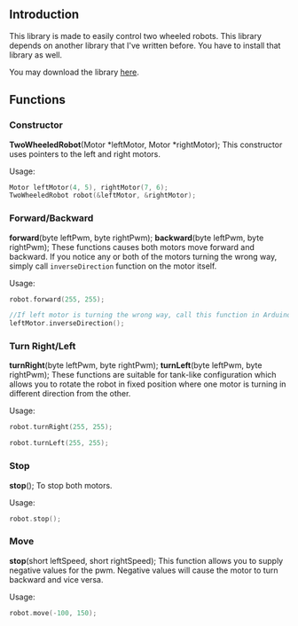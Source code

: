 ## Introduction
This library is made to easily control two wheeled robots. This library depends on another library that I've written before. You have to install that library as well.

You may download the library [here](https://github.com/shah253kt/arduino-motor).

## Functions
### Constructor
**TwoWheeledRobot**(Motor *leftMotor, Motor *rightMotor);
This constructor uses pointers to the left and right motors.

Usage:
```cpp
Motor leftMotor(4, 5), rightMotor(7, 6);
TwoWheeledRobot robot(&leftMotor, &rightMotor);
```

### Forward/Backward
**forward**(byte leftPwm, byte rightPwm);
**backward**(byte leftPwm, byte rightPwm);
These functions causes both motors move forward and backward. If you notice any or both of the motors turning the wrong way, simply call `inverseDirection` function on the motor itself.

Usage:
```cpp
robot.forward(255, 255);

//If left motor is turning the wrong way, call this function in Arduino setup function:
leftMotor.inverseDirection();
```

### Turn Right/Left
**turnRight**(byte leftPwm, byte rightPwm);
**turnLeft**(byte leftPwm, byte rightPwm);
These functions are suitable for tank-like configuration which allows you to rotate the robot in fixed position where one motor is turning in different direction from the other.

Usage:
```cpp
robot.turnRight(255, 255);

robot.turnLeft(255, 255);
```

### Stop
**stop**();
To stop both motors.

Usage:
```cpp
robot.stop();
```

### Move
**stop**(short leftSpeed, short rightSpeed);
This function allows you to supply negative values for the pwm. Negative values will cause the motor to turn backward and vice versa.

Usage:
```cpp
robot.move(-100, 150);
```
